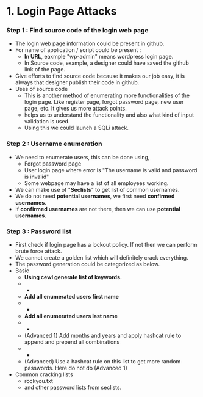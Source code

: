 # 1. Login Page Attacks

### Step 1 : Find source code of the login web page

* The login web page information could be present in github.
* For name of application / script could be present :
  * **In URL**, eaxmple "wp-admin" means wordpress login page.
  * In Source code, example, a designer could have saved the github link of the page.
* Give efforts to find source code because it makes our job easy, it is always that designer publish their code in github.
* Uses of source code
  * This is another method of enumerating more functionalities of the login page. Like register page, forgot password page, new user page, etc. It gives us more attack points.
  * helps us to understand the functionality and also what kind of input validation is used.
  * Using this we could launch a SQLi attack.

### Step 2 : Username enumeration

* We need to enumerate users, this can be done using,
  * Forgot password page
  * User login page where error is "The username is valid and password is invalid"
  * Some webpage may have a list of all employees working.
* We can make use of "**Seclists**" to get list of common usernames.
* We do not need **potential usernames**, we first need **confirmed usernames**.
* If **confirmed usernames** are not there, then we can use **potential usernames**.

### Step 3 : Password list

* First check if login page has a lockout policy. If not then we can perform brute force attack.
* We cannot create a golden list which will definitely crack everything.
* The password generation could be categorized as below.
* Basic
  * **Using cewl generate list of keywords.**
  * +
  * **Add all enumerated users first name**
  * +
  * **Add all enumerated users last name**
  * +
  * \(Advanced 1\) Add months and years and apply hashcat rule to append and prepend all combinations
  * +
  * \(Advanced\) Use a hashcat rule on this list to get more random passwords. Here do not do \(Advanced 1\)
* Common cracking lists
  * rockyou.txt
  * and other password lists from seclists.

